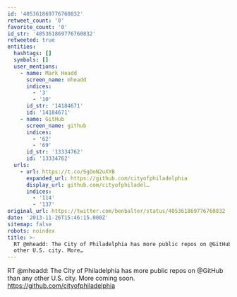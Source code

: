 ```yaml
---
id: '405361869776760832'
retweet_count: '0'
favorite_count: '0'
id_str: '405361869776760832'
retweeted: true
entities:
  hashtags: []
  symbols: []
  user_mentions:
    - name: Mark Headd
      screen_name: mheadd
      indices:
        - '3'
        - '10'
      id_str: '14184671'
      id: '14184671'
    - name: GitHub
      screen_name: github
      indices:
        - '62'
        - '69'
      id_str: '13334762'
      id: '13334762'
  urls:
    - url: https://t.co/SgOoN2uXYB
      expanded_url: https://github.com/cityofphiladelphia
      display_url: github.com/cityofphiladel…
      indices:
        - '114'
        - '137'
original_url: https://twitter.com/benbalter/status/405361869776760832
date: '2013-11-26T15:46:15.000Z'
sitemap: false
robots: noindex
title: >-
  RT @mheadd: The City of Philadelphia has more public repos on @GitHub than any
  other U.S. city. More…
---
```


RT @mheadd: The City of Philadelphia has more public repos on @GitHub than any other U.S. city. More coming soon. https://github.com/cityofphiladelphia